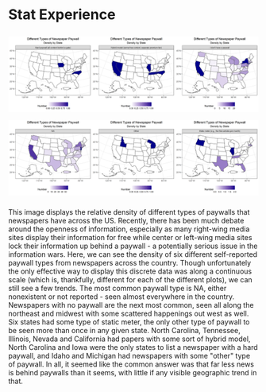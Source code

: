 # Stat Experience

![Paywall Density](paywall_density.png)

This image displays the relative density of different types of paywalls that newspapers have across the US. Recently, there has been much debate around the openness of information, especially as many right-wing media sites display their information for free while center or left-wing media sites lock their information up behind a paywall - a potentially serious issue in the information wars. Here, we can see the density of six different self-reported paywall types from newspapers across the country. Though unfortunately the only effective way to display this discrete data was along a continuous scale (which is, thankfully, different for each of the different plots), we can still see a few trends. The most common paywall type is NA, either nonexistent or not reported - seen almost everywhere in the country. Newspapers with no paywall are the next most common, seen all along the northeast and midwest with some scattered happenings out west as well. Six states had some type of static meter, the only other type of paywall to be seen more than once in any given state. North Carolina, Tennessee, Illinois, Nevada and California had papers with some sort of hybrid model, North Carolina and Iowa were the only states to list a newspaper with a hard paywall, and Idaho and Michigan had newspapers with some "other" type of paywall. In all, it seemed like the common answer was that far less news is behind paywalls than it seems, with little if any visible geographic trend in that.
